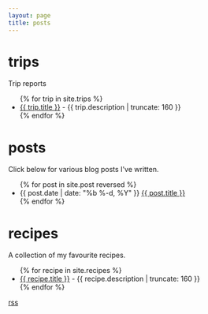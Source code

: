```yaml
---
layout: page
title: posts
---
```


# trips
Trip reports
<ul class="trip-list">
{% for trip in site.trips %}
<li>
<a class="trip-link" href="{{ trip.url | prepend: site.baseurl }}">
{{ trip.title }}</a> - {{ trip.description | truncate: 160 }}
</li>
{% endfor %}
</ul>

# posts
Click below for various blog posts I've written.

<ul class="post-list">
{% for post in site.post reversed %}
<li>
<span class="post-meta">{{ post.date | date: "%b %-d, %Y" }}</span>
<a class="post-link" href="{{ post.url | prepend: site.baseurl }}">
{{ post.title }}</a>
</li>
{% endfor %}
</ul>

# recipes
A collection of my favourite recipes.
<ul class="recipe-list">
{% for recipe in site.recipes %}
<li>
<a class="recipe-link" href="{{ recipe.url | prepend: site.baseurl }}">
{{ recipe.title }}</a> - {{ recipe.description | truncate: 160 }}
</li>
{% endfor %}
</ul>


<a href="{{ '/feed.xml' | prepend: site.url }}">rss</a>

[rss]:/feed.xml

<script>
  (function(i,s,o,g,r,a,m){i['GoogleAnalyticsObject']=r;i[r]=i[r]||function(){
  (i[r].q=i[r].q||[]).push(arguments)},i[r].l=1*new Date();a=s.createElement(o),
  m=s.getElementsByTagName(o)[0];a.async=1;a.src=g;m.parentNode.insertBefore(a,m)
  })(window,document,'script','https://www.google-analytics.com/analytics.js','ga');

  ga('create', 'UA-105325825-1', 'auto');
  ga('send', 'pageview');

</script>
